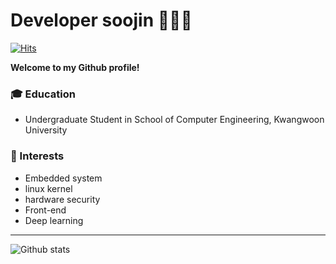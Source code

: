 # Developer soojin 👩🏻‍💻

[![Hits](https://hits.seeyoufarm.com/api/count/incr/badge.svg?url=https%3A%2F%2Fgithub.com%2Fjongja%2FKIMSOOJIN97)](https://hits.seeyoufarm.com)  
  
**Welcome to my Github profile!**  


### :mortar_board: Education 
- Undergraduate Student in School of Computer Engineering, Kwangwoon University 

### 🌟 Interests
- Embedded system
- linux kernel
- hardware security
- Front-end
- Deep learning


------

![Github stats](https://github-readme-stats.vercel.app/api?username=KIMSOOJIN97&show_icons=true&hide_border=true) 
